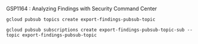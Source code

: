 GSP1164 :  Analyzing Findings with Security Command Center 


```
gcloud pubsub topics create export-findings-pubsub-topic

gcloud pubsub subscriptions create export-findings-pubsub-topic-sub --topic export-findings-pubsub-topic
```
